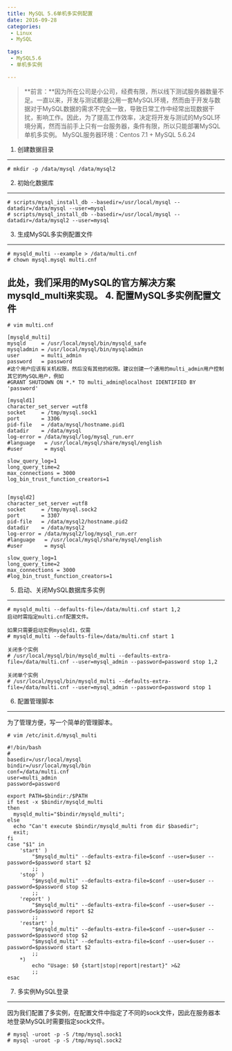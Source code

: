 ```yaml
---
title: MySQL 5.6单机多实例配置
date: 2016-09-28
categories: 
 - Linux
 - MySQL

tags: 
 - MySQL5.6
 - 单机多实例

---
```


> **前言：**因为所在公司是小公司，经费有限，所以线下测试服务器数量不足。一直以来，开发与测试都是公用一套MySQL环境，然而由于开发与数据对于MySQL数据的需求不完全一致，导致日常工作中经常出现数据干扰，影响工作。因此，为了提高工作效率，决定将开发与测试的MySQL环境分离，然而当前手上只有一台服务器，条件有限，所以只能部署MySQL单机多实例。
MySQL服务器环境：Centos 7.1 + MySQL 5.6.24

1. 创建数据目录
---------

```shell
# mkdir -p /data/mysql /data/mysql2
```

2. 初始化数据库
---------
```shell
# scripts/mysql_install_db --basedir=/usr/local/mysql --datadir=/data/mysql --user=mysql
# scripts/mysql_install_db --basedir=/usr/local/mysql --datadir=/data/mysql2 --user=mysql
```
3. 生成MySQL多实例配置文件
---------
```shell
# mysqld_multi --example > /data/multi.cnf
# chown mysql.mysql multi.cnf
```
此处，我们采用的MySQL的官方解决方案mysqld_multi来实现。
4. 配置MySQL多实例配置文件
---------
```shell
# vim multi.cnf

[mysqld_multi]
mysqld     = /usr/local/mysql/bin/mysqld_safe
mysqladmin = /usr/local/mysql/bin/mysqladmin
user       = multi_admin
password   = password
#这个用户应该有关机权限，然后没有其他的权限。建议创建一个通用的multi_admin用户控制其它的MySQL用户，例如
#GRANT SHUTDOWN ON *.* TO multi_admin@localhost IDENTIFIED BY 'password'

[mysqld1]
character_set_server =utf8
socket     = /tmp/mysql.sock1
port       = 3306
pid-file   = /data/mysql/hostname.pid1
datadir    = /data/mysql
log-error = /data/mysql/log/mysql_run.err
#language   = /usr/local/mysql/share/mysql/english
#user       = mysql

slow_query_log=1
long_query_time=2
max_connections = 3000
log_bin_trust_function_creators=1


[mysqld2]
character_set_server =utf8
socket     = /tmp/mysql.sock2
port       = 3307
pid-file   = /data/mysql2/hostname.pid2
datadir    = /data/mysql2
log-error = /data/mysql2/log/mysql_run.err
#language   = /usr/local/mysql/share/mysql/english
#user       = mysql

slow_query_log=1
long_query_time=2
max_connections = 3000
#log_bin_trust_function_creators=1

```
5. 启动、关闭MySQL数据库多实例
----------
```shell
# mysqld_multi --defaults-file=/data/multi.cnf start 1,2
启动时需指定multi.cnf配置文件。

如果只需要启动实例mysqld1，仅需
# mysqld_multi --defaults-file=/data/multi.cnf start 1

关闭多个实例
# /usr/local/mysql/bin/mysqld_multi --defaults-extra-file=/data/multi.cnf --user=mysql_admin --password=password stop 1,2

关闭单个实例
# /usr/local/mysql/bin/mysqld_multi --defaults-extra-file=/data/multi.cnf --user=mysql_admin --password=password stop 1

```

6. 配置管理脚本
---------
为了管理方便，写一个简单的管理脚本。
```shell
# vim /etc/init.d/mysql_multi

#!/bin/bash
#
basedir=/usr/local/mysql
bindir=/usr/local/mysql/bin
conf=/data/multi.cnf
user=multi_admin
password=password

export PATH=$bindir:/$PATH
if test -x $bindir/mysqld_multi
then
  mysqld_multi="$bindir/mysqld_multi";
else
  echo "Can't execute $bindir/mysqld_multi from dir $basedir";
  exit;
fi
case "$1" in
    'start' )
        "$mysqld_multi" --defaults-extra-file=$conf --user=$user --password=$password start $2
        ;;
    'stop' )
        "$mysqld_multi" --defaults-extra-file=$conf --user=$user --password=$password stop $2
        ;;
    'report' )
        "$mysqld_multi" --defaults-extra-file=$conf --user=$user --password=$password report $2
        ;;
    'restart' )
        "$mysqld_multi" --defaults-extra-file=$conf --user=$user --password=$password stop $2
        "$mysqld_multi" --defaults-extra-file=$conf --user=$user --password=$password start $2
        ;;
    *)
        echo "Usage: $0 {start|stop|report|restart}" >&2
        ;;
esac
```

7. 多实例MySQL登录
---------
因为我们配置了多实例，在配置文件中指定了不同的sock文件，因此在服务器本地登录MySQL时需要指定sock文件。
```shell
# mysql -uroot -p -S /tmp/mysql.sock1
# mysql -uroot -p -S /tmp/mysql.sock2
```

